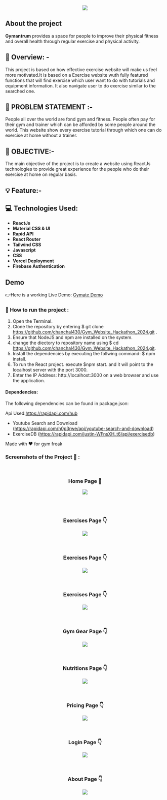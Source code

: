 <div align='center'><img src="./src/images/logo/logo-prewview.png"/></div>

<h2>About the project</h2>

<p><b>Gymantrum</b> provides a space for people to improve their physical fitness and overall health through regular exercise and physical activity.</p>

## :bookmark_tabs: Overview: - ##

This project is based on how effective exercise website will make us feel more motivated.It is based on a Exercise website wuth fully featured functions that will find exercise which user want to do with tutorials and equipment information. It also navigate user to do exercise similar to the searched one.  

## :thought_balloon: PROBLEM STATEMENT :- ##

People all over the world are fond gym and fitness. People often pay for their gym and trainer which can be afforded by some people around the world. This website show every exercise tutorial through which one can do exercise at home without a trainer.

## :dart: OBJECTIVE:- ##

The main objective of the project is to create a website using ReactJs technologies to provide great experience for the people who do their exercise at home on regular basis.

## :bulb: Feature:- ## 

## 💻 Technologies Used: ##

* **ReactJs**
* **Material CSS & UI**
* **Rapid API**
* **React Router**
* **Tailwind CSS**
* **Javascript**
* **CSS**
* **Vercel Deployment**
* **Firebase Authentication**

## Demo ##
👉Here is a working Live Demo: <a href='https://gym-website-hackathon-2024.vercel.app/'>Gymate Demo</a>

### 🚀 How to run the project : ###
1. Open the Terminal.
2. Clone the repository by entering $ git clone https://github.com/chanchal430/Gym_Website_Hackathon_2024.git .
3. Ensure that NodeJS and npm are installed on the system.
4. change the diectory to repository name using $ cd https://github.com/chanchal430/Gym_Website_Hackathon_2024.git.
5. Install the dependencies by executing the follwing command: $ npm install.
6. To run the React project. execute $npm start. and it will point to the localhost server with the port 3000.
7. Enter the IP Address: http://localhost:3000 on a web browser and use the application.

####  Dependencies: ####
The following dependencies can be found in package.json:

Api Used:https://rapidapi.com/hub
* Youtube Search and Download (https://rapidapi.com/h0p3rwe/api/youtube-search-and-download)
* ExerciseDB (https://rapidapi.com/justin-WFnsXH_t6/api/exercisedb)

Made with ♥ for gym freak

### Screenshots of the Project 📸 : ###
<br>
<h3 align='center'>Home Page 🏡</h3>

<div align='center'>
<img src='./Screenshots/home.png'/>

</div>

<br><br>
<h3 align='center'>Exercises Page 👇</h3>

<div align='center'>
<img src='./Screenshots/Exercise.png'/>
</div>
<br>
<br>
<h3 align='center'>Exercises Page 👇</h3>

<div align='center'>
<img src='./Screenshots/Exercises2.png'/>
</div>
<br>
<br>
<h3 align='center'>Exercises Page 👇</h3>

<div align='center'>
<img src='./Screenshots/Exercises3.png'/>
</div>
<br>
<br>
<h3 align='center'>Gym Gear Page 👇</h3>

<div align='center'>
<img src='./Screenshots/GymGears.png'/>
</div>
<br>
<br>
<h3 align='center'>Nutritions Page 👇</h3>

<div align='center'>
<img src='./Screenshots/Nutritions&Suppliment.png'/>
</div>
<br>
<br>
<h3 align='center'>Pricing Page 👇</h3>

<div align='center'>
<img src='./Screenshots/Price.png'/>
</div>
<br>
<br>
<h3 align='center'>Login Page 👇</h3>

<div align='center'>
<img src='./Screenshots/Register.png'/>
</div>
<br>
<br>
<h3 align='center'>About Page 👇</h3>

<div align='center'>
<img src='./Screenshots/About.png'/>
</div>
<br>
<br>
